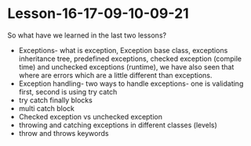 # Lesson-16-17-09-10-09-21

So what have we learned in the last two lessons?

- Exceptions- what is exception, Exception base class, exceptions inheritance tree, predefined exceptions, checked exception (compile time) and unchecked exceptions (runtime), we have also seen that where are errors which are a little different than exceptions.
- Exception handling- two ways to handle exceptions- one is validating first, second is using try catch
- try catch finally blocks
- multi catch block
- Checked exception vs unchecked exception
- throwing and catching exceptions in different classes (levels)
- throw and throws keywords
